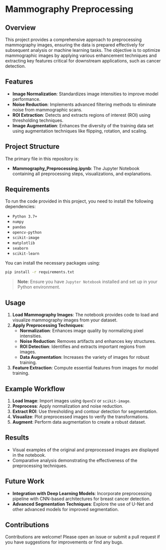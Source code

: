 
# Mammography Preprocessing

## Overview
This project provides a comprehensive approach to preprocessing mammography images, ensuring the data is prepared effectively for subsequent analysis or machine learning tasks. The objective is to optimize mammographic images by applying various enhancement techniques and extracting key features critical for downstream applications, such as cancer detection.

## Features
- **Image Normalization**: Standardizes image intensities to improve model performance.
- **Noise Reduction**: Implements advanced filtering methods to eliminate noise from mammographic scans.
- **ROI Extraction**: Detects and extracts regions of interest (ROI) using thresholding techniques.
- **Image Augmentation**: Enhances the diversity of the training data set using augmentation techniques like flipping, rotation, and scaling.

## Project Structure
The primary file in this repository is:
- **Mammography_Preprocessing.ipynb**: The Jupyter Notebook containing all preprocessing steps, visualizations, and explanations.

## Requirements
To run the code provided in this project, you need to install the following dependencies:
- `Python 3.7+`
- `numpy`
- `pandas`
- `opencv-python`
- `scikit-image`
- `matplotlib`
- `seaborn`
- `scikit-learn`

You can install the necessary packages using:
```bash
pip install -r requirements.txt
```

> **Note**: Ensure you have `Jupyter Notebook` installed and set up in your Python environment.



## Usage
1. **Load Mammography Images**: The notebook provides code to load and visualize mammography images from your dataset.
2. **Apply Preprocessing Techniques**:
   - **Normalization**: Enhances image quality by normalizing pixel intensities.
   - **Noise Reduction**: Removes artifacts and enhances key structures.
   - **ROI Detection**: Identifies and extracts important regions from images.
   - **Data Augmentation**: Increases the variety of images for robust training.
3. **Feature Extraction**: Compute essential features from images for model training.

## Example Workflow
1. **Load Image**: Import images using `OpenCV` or `scikit-image`.
2. **Preprocess**: Apply normalization and noise reduction.
3. **Extract ROI**: Use thresholding and contour detection for segmentation.
4. **Visualize**: Plot preprocessed images to verify the transformations.
5. **Augment**: Perform data augmentation to create a robust dataset.

## Results
- Visual examples of the original and preprocessed images are displayed in the notebook.
- Comparative analysis demonstrating the effectiveness of the preprocessing techniques.

## Future Work
- **Integration with Deep Learning Models**: Incorporate preprocessing pipeline with CNN-based architectures for breast cancer detection.
- **Advanced Segmentation Techniques**: Explore the use of U-Net and other advanced models for improved segmentation.

## Contributions
Contributions are welcome! Please open an issue or submit a pull request if you have suggestions for improvements or find any bugs.
